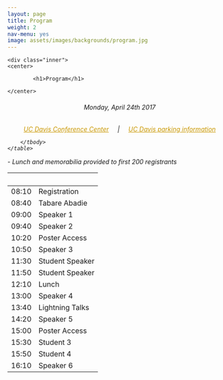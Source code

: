 ```yaml
---
layout: page
title: Program
weight: 2
nav-menu: yes
image: assets/images/backgrounds/program.jpg
---
```


<!-- Main -->
<div id="main" class="alt">

<!-- One -->

	<div class="inner">
	<center>
	
			<h1>Program</h1>
	
	</center>

<!-- Content -->
<!-- Table -->
<center><h6> Monday, April 24th 2017 </h6></center>

<h6>
<center>
<a style="color:#c99700;" href="https://cru.ucdavis.edu/content/339-location-amp-contact.htm">UC Davis Conference Center</a>
&nbsp;&nbsp;&nbsp; | &nbsp;&nbsp;&nbsp;
<a style="color:#c99700;" href="http://taps.ucdavis.edu/parking/information/maps">UC Davis parking information</a>
</center>

<div class="table-wrapper">
	<table>
		<thead>
			<tr>
				<th>&nbsp;</th>
				<th>&nbsp;</th>
			</tr>
		</thead>
		<tbody>

<tr>
<td>08:10</td>
<td>Registration</td>
</tr>

<tr>
<td>08:40</td>
<td>Tabare Abadie</td>
</tr>

<tr>
<td>09:00</td>
<td> Speaker 1</td>
</tr>

<tr>
<td>09:40</td>
<td>Speaker 2</td>
</tr>

<tr>
<td>10:20</td>
<td>Poster Access</td>
</tr>

<tr>
<td>10:50</td>
<td>Speaker 3</td>
</tr>

<tr>
<td>11:30</td>
<td>Student Speaker</td>
</tr>

<tr>
<td>11:50</td>
<td>Student Speaker</td>
</tr>

<tr>
<td>12:10</td>
<td>Lunch</td>
</tr>

<tr>
<td>13:00</td>
<td>Speaker 4</td>
</tr>

<tr>
<td>13:40</td>
<td>Lightning Talks</td>
</tr>

<tr>
<td>14:20</td>
<td>Speaker 5</td>
</tr>

<tr>
<td>15:00</td>
<td>Poster Access</td>
</tr>

<tr>
<td>15:30</td>
<td>Student 3</td>
</tr>

<tr>
<td>15:50</td>
<td>Student 4</td>
</tr>

<tr>
<td>16:10</td>
<td>Speaker 6</td>
</tr>

		</tbody>
	</table>
</div>


<p style="text-align: left;"><i> - Lunch and memorabilia provided to first 200 registrants</i></p>
</h6>

</div>
</div>
